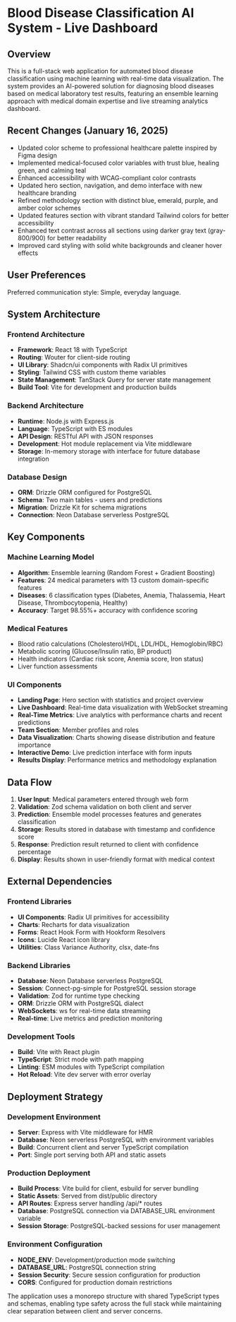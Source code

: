 # Blood Disease Classification AI System - Live Dashboard

## Overview

This is a full-stack web application for automated blood disease classification using machine learning with real-time data visualization. The system provides an AI-powered solution for diagnosing blood diseases based on medical laboratory test results, featuring an ensemble learning approach with medical domain expertise and live streaming analytics dashboard.

## Recent Changes (January 16, 2025)
- Updated color scheme to professional healthcare palette inspired by Figma design
- Implemented medical-focused color variables with trust blue, healing green, and calming teal
- Enhanced accessibility with WCAG-compliant color contrasts
- Updated hero section, navigation, and demo interface with new healthcare branding
- Refined methodology section with distinct blue, emerald, purple, and amber color schemes
- Updated features section with vibrant standard Tailwind colors for better accessibility
- Enhanced text contrast across all sections using darker gray text (gray-800/900) for better readability
- Improved card styling with solid white backgrounds and cleaner hover effects

## User Preferences

Preferred communication style: Simple, everyday language.

## System Architecture

### Frontend Architecture
- **Framework**: React 18 with TypeScript
- **Routing**: Wouter for client-side routing
- **UI Library**: Shadcn/ui components with Radix UI primitives
- **Styling**: Tailwind CSS with custom theme variables
- **State Management**: TanStack Query for server state management
- **Build Tool**: Vite for development and production builds

### Backend Architecture
- **Runtime**: Node.js with Express.js
- **Language**: TypeScript with ES modules
- **API Design**: RESTful API with JSON responses
- **Development**: Hot module replacement via Vite middleware
- **Storage**: In-memory storage with interface for future database integration

### Database Design
- **ORM**: Drizzle ORM configured for PostgreSQL
- **Schema**: Two main tables - users and predictions
- **Migration**: Drizzle Kit for schema migrations
- **Connection**: Neon Database serverless PostgreSQL

## Key Components

### Machine Learning Model
- **Algorithm**: Ensemble learning (Random Forest + Gradient Boosting)
- **Features**: 24 medical parameters with 13 custom domain-specific features
- **Diseases**: 6 classification types (Diabetes, Anemia, Thalassemia, Heart Disease, Thrombocytopenia, Healthy)
- **Accuracy**: Target 98.55%+ accuracy with confidence scoring

### Medical Features
- Blood ratio calculations (Cholesterol/HDL, LDL/HDL, Hemoglobin/RBC)
- Metabolic scoring (Glucose/Insulin ratio, BP product)
- Health indicators (Cardiac risk score, Anemia score, Iron status)
- Liver function assessments

### UI Components
- **Landing Page**: Hero section with statistics and project overview
- **Live Dashboard**: Real-time data visualization with WebSocket streaming
- **Real-Time Metrics**: Live analytics with performance charts and recent predictions
- **Team Section**: Member profiles and roles
- **Data Visualization**: Charts showing disease distribution and feature importance
- **Interactive Demo**: Live prediction interface with form inputs
- **Results Display**: Performance metrics and methodology explanation

## Data Flow

1. **User Input**: Medical parameters entered through web form
2. **Validation**: Zod schema validation on both client and server
3. **Prediction**: Ensemble model processes features and generates classification
4. **Storage**: Results stored in database with timestamp and confidence score
5. **Response**: Prediction result returned to client with confidence percentage
6. **Display**: Results shown in user-friendly format with medical context

## External Dependencies

### Frontend Libraries
- **UI Components**: Radix UI primitives for accessibility
- **Charts**: Recharts for data visualization
- **Forms**: React Hook Form with Hookform Resolvers
- **Icons**: Lucide React icon library
- **Utilities**: Class Variance Authority, clsx, date-fns

### Backend Libraries
- **Database**: Neon Database serverless PostgreSQL
- **Session**: Connect-pg-simple for PostgreSQL session storage
- **Validation**: Zod for runtime type checking
- **ORM**: Drizzle ORM with PostgreSQL dialect
- **WebSockets**: ws for real-time data streaming
- **Real-time**: Live metrics and prediction monitoring

### Development Tools
- **Build**: Vite with React plugin
- **TypeScript**: Strict mode with path mapping
- **Linting**: ESM modules with TypeScript compilation
- **Hot Reload**: Vite dev server with error overlay

## Deployment Strategy

### Development Environment
- **Server**: Express with Vite middleware for HMR
- **Database**: Neon serverless PostgreSQL with environment variables
- **Build**: Concurrent client and server TypeScript compilation
- **Port**: Single port serving both API and static assets

### Production Deployment
- **Build Process**: Vite build for client, esbuild for server bundling
- **Static Assets**: Served from dist/public directory
- **API Routes**: Express server handling /api/* routes
- **Database**: PostgreSQL connection via DATABASE_URL environment variable
- **Session Storage**: PostgreSQL-backed sessions for user management

### Environment Configuration
- **NODE_ENV**: Development/production mode switching
- **DATABASE_URL**: PostgreSQL connection string
- **Session Security**: Secure session configuration for production
- **CORS**: Configured for production domain restrictions

The application uses a monorepo structure with shared TypeScript types and schemas, enabling type safety across the full stack while maintaining clear separation between client and server concerns.